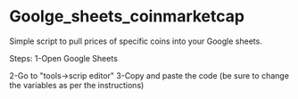 # Goolge_sheets_coinmarketcap
Simple script to pull prices of specific coins into your Google sheets.

Steps:
1-Open Google Sheets



2-Go to "tools->scrip editor"
3-Copy and paste the code (be sure to change the variables as per the instructions)
